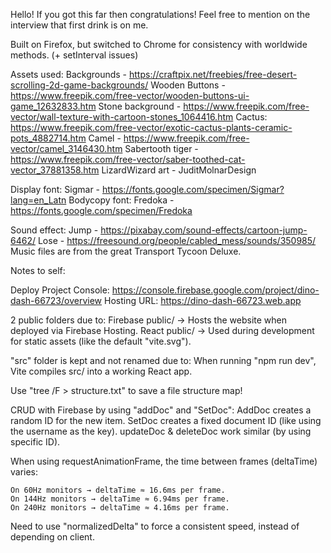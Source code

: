 Hello!
If you got this far then congratulations! Feel free to mention on the interview that first drink is on me.

Built on Firefox, but switched to Chrome for consistency with worldwide methods. (+ setInterval issues)

Assets used:
Backgrounds - https://craftpix.net/freebies/free-desert-scrolling-2d-game-backgrounds/
Wooden Buttons - https://www.freepik.com/free-vector/wooden-buttons-ui-game_12632833.htm
Stone background - https://www.freepik.com/free-vector/wall-texture-with-cartoon-stones_1064416.htm
Cactus: https://www.freepik.com/free-vector/exotic-cactus-plants-ceramic-pots_4882714.htm
Camel - https://www.freepik.com/free-vector/camel_3146430.htm
Sabertooth tiger - https://www.freepik.com/free-vector/saber-toothed-cat-vector_37881358.htm
LizardWizard art - JuditMolnarDesign

Display font: Sigmar - https://fonts.google.com/specimen/Sigmar?lang=en_Latn
Bodycopy font: Fredoka - https://fonts.google.com/specimen/Fredoka

Sound effect: 
Jump - https://pixabay.com/sound-effects/cartoon-jump-6462/
Lose - https://freesound.org/people/cabled_mess/sounds/350985/
Music files are from the great Transport Tycoon Deluxe.

Notes to self:

Deploy Project Console: https://console.firebase.google.com/project/dino-dash-66723/overview
Hosting URL: https://dino-dash-66723.web.app

2 public folders due to:
    Firebase public/ → Hosts the website when deployed via Firebase Hosting.
    React public/ → Used during development for static assets (like the default "vite.svg").

"src" folder is kept and not renamed due to:
    When running "npm run dev", Vite compiles src/ into a working React app.

Use "tree /F > structure.txt" to save a file structure map!

CRUD with Firebase by using "addDoc" and "SetDoc":
    AddDoc creates a random ID for the new item.
    SetDoc creates a fixed document ID (like using the username as the key).
    updateDoc & deleteDoc work similar (by using specific ID).

When using requestAnimationFrame, the time between frames (deltaTime) varies:

    On 60Hz monitors → deltaTime ≈ 16.6ms per frame.
    On 144Hz monitors → deltaTime ≈ 6.94ms per frame.
    On 240Hz monitors → deltaTime ≈ 4.16ms per frame.

Need to use "normalizedDelta" to force a consistent speed, instead of depending on client.